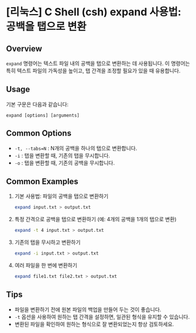 # [리눅스] C Shell (csh) expand 사용법: 공백을 탭으로 변환

## Overview
`expand` 명령어는 텍스트 파일 내의 공백을 탭으로 변환하는 데 사용됩니다. 이 명령어는 특히 텍스트 파일의 가독성을 높이고, 탭 간격을 조정할 필요가 있을 때 유용합니다.

## Usage
기본 구문은 다음과 같습니다:
```
expand [options] [arguments]
```

## Common Options
- `-t, --tabs=N` : N개의 공백을 하나의 탭으로 변환합니다.
- `-i` : 탭을 변환할 때, 기존의 탭을 무시합니다.
- `-o` : 탭을 변환할 때, 기존의 공백을 무시합니다.

## Common Examples
1. 기본 사용법: 파일의 공백을 탭으로 변환하기
   ```bash
   expand input.txt > output.txt
   ```

2. 특정 간격으로 공백을 탭으로 변환하기 (예: 4개의 공백을 1개의 탭으로 변환)
   ```bash
   expand -t 4 input.txt > output.txt
   ```

3. 기존의 탭을 무시하고 변환하기
   ```bash
   expand -i input.txt > output.txt
   ```

4. 여러 파일을 한 번에 변환하기
   ```bash
   expand file1.txt file2.txt > output.txt
   ```

## Tips
- 파일을 변환하기 전에 원본 파일의 백업을 만들어 두는 것이 좋습니다.
- `-t` 옵션을 사용하여 원하는 탭 간격을 설정하면, 일관된 형식을 유지할 수 있습니다.
- 변환된 파일을 확인하여 원하는 형식으로 잘 변환되었는지 항상 검토하세요.